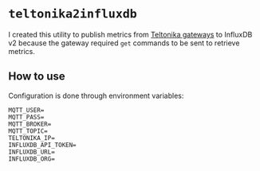 # `teltonika2influxdb`

I created this utility to publish metrics from [Teltonika gateways](https://wiki.teltonika-networks.com/view/Monitoring_via_MQTT) to InfluxDB v2 because the gateway required `get` commands to be sent to retrieve metrics.

## How to use

Configuration is done through environment variables:

```
MQTT_USER=
MQTT_PASS=
MQTT_BROKER=
MQTT_TOPIC=
TELTONIKA_IP=
INFLUXDB_API_TOKEN=
INFLUXDB_URL=
INFLUXDB_ORG=
```
